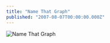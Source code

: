 ```yaml
---
title: "Name That Graph"
published: "2007-08-07T00:00:00.000Z"
---
```


![Name That Graph](/images/posts/20070807/mystery_graph_wo_label.gif "Name That Graph")